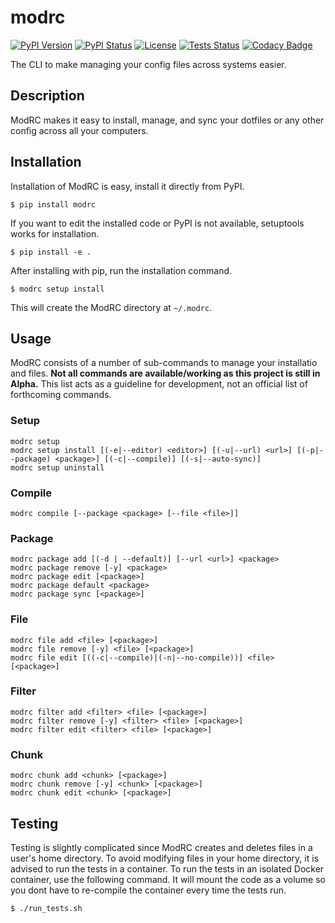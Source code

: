 # modrc
[![PyPI Version](https://img.shields.io/pypi/v/modrc)](https://pypi.org/project/modrc/)
[![PyPI Status](https://img.shields.io/pypi/status/modrc)](https://pypi.org/project/modrc/)
[![License](https://img.shields.io/github/license/sheldonkwoodward/modrc.svg)](https://github.com/sheldonkwoodward/modrc/blob/master/LICENSE.txt)
[![Tests Status](https://github.com/sheldonkwoodward/modrc-cli/workflows/tests/badge.svg)]()
[![Codacy Badge](https://api.codacy.com/project/badge/Grade/22a052d84a1f437e93e2364710a1f911)](https://www.codacy.com/manual/sheldonkwoodward/modrc?utm_source=github.com&amp;utm_medium=referral&amp;utm_content=sheldonkwoodward/modrc&amp;utm_campaign=Badge_Grade)

The CLI to make managing your config files across systems easier.

## Description
ModRC makes it easy to install, manage, and sync your dotfiles or any other config across all your computers.

## Installation
Installation of ModRC is easy, install it directly from PyPI.
```
$ pip install modrc
```

If you want to edit the installed code or PyPI is not available, setuptools works for installation.
```
$ pip install -e .
```

After installing with pip, run the installation command.
```
$ modrc setup install
```

This will create the ModRC directory at `~/.modrc`.

## Usage
ModRC consists of a number of sub-commands to manage your installatio and files. **Not all commands are available/working as this project is still in Alpha.** This list acts as a guideline for development, not an official list of forthcoming commands.

### Setup
```
modrc setup
modrc setup install [(-e|--editor) <editor>] [(-u|--url) <url>] [(-p|--package) <package>] [(-c|--compile)] [(-s|--auto-sync)]
modrc setup uninstall
```

### Compile
```
modrc compile [--package <package> [--file <file>]]
```

### Package
```
modrc package add [(-d | --default)] [--url <url>] <package>
modrc package remove [-y] <package>
modrc package edit [<package>]
modrc package default <package>
modrc package sync [<package>]
```

### File
```
modrc file add <file> [<package>]
modrc file remove [-y] <file> [<package>]
modrc file edit [((-c|--compile)|(-n|--no-compile))] <file> [<package>]
```

### Filter
```
modrc filter add <filter> <file> [<package>]
modrc filter remove [-y] <filter> <file> [<package>]
modrc filter edit <filter> <file> [<package>]
```

### Chunk
```
modrc chunk add <chunk> [<package>]
modrc chunk remove [-y] <chunk> [<package>]
modrc chunk edit <chunk> [<package>]
```

## Testing
Testing is slightly complicated since ModRC creates and deletes files in a user's home directory. To avoid modifying files in your home directory, it is advised to run the tests in a container. To run the tests in an isolated Docker container, use the following command. It will mount the code as a volume so you dont have to re-compile the container every time the tests run.
```
$ ./run_tests.sh
```
